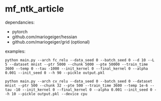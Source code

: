 # mf_ntk_article

dependancies:
- pytorch
- github.com/mariogeiger/hessian
- github.com/mariogeiger/grid (optional)

examples:
```
python main.py --arch fc_relu --data_seed 0 --batch_seed 0 --d 10 --L 5 --dataset mnist --ptr 5000 --chunk 5000 --pte 50000 --train_time 3600 --temp 0 --tau -1000 --init_kernel 0 --final_kernel 0 --alpha 0.001 --init_seed 0 --h 90 --pickle output.pkl

python main.py --arch cv_relu --data_seed 0 --batch_seed 0 --dataset mnist --ptr 500 --chunk 32 --pte 500 --train_time 3600 --temp 1e-6 --tau -10 --init_kernel 0 --final_kernel 0 --alpha 0.001 --init_seed 0 --h 10 --pickle output.pkl --device cpu
```